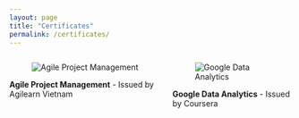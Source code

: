 ```yaml
---
layout: page
title: "Certificates"
permalink: /certificates/
---
```


<section class="section">
    <div class="container">
        <div class="columns is-multiline is-centered">
            <div class="column is-one-third">
                <div class="card">
                    <div class="card-image">
                        <figure class="image is-4by3">
                            <img src="{{ site.baseurl }}/assets/images/certificates/certificate1.jpg" alt="Agile Project Management">
                        </figure>
                    </div>
                    <div class="card-content">
                        <div class="content">
                            <strong>Agile Project Management</strong> - Issued by Agilearn Vietnam
                        </div>
                    </div>
                </div>
            </div>
            <div class="column is-one-third">
                <div class="card">
                    <div class="card-image">
                        <figure class="image is-4by3">
                            <img src="{{ site.baseurl }}/assets/images/certificates/certificate2.jpg" alt="Google Data Analytics">
                        </figure>
                    </div>
                    <div class="card-content">
                        <div class="content">
                            <strong>Google Data Analytics</strong> - Issued by Coursera
                        </div>
                    </div>
                </div>
            </div>
            <!-- Add more certificates in the same structure -->
        </div>
    </div>
</section>
